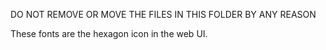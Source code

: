 DO NOT REMOVE OR MOVE THE FILES IN THIS FOLDER 
BY ANY REASON

These fonts are the hexagon icon in the web UI.
